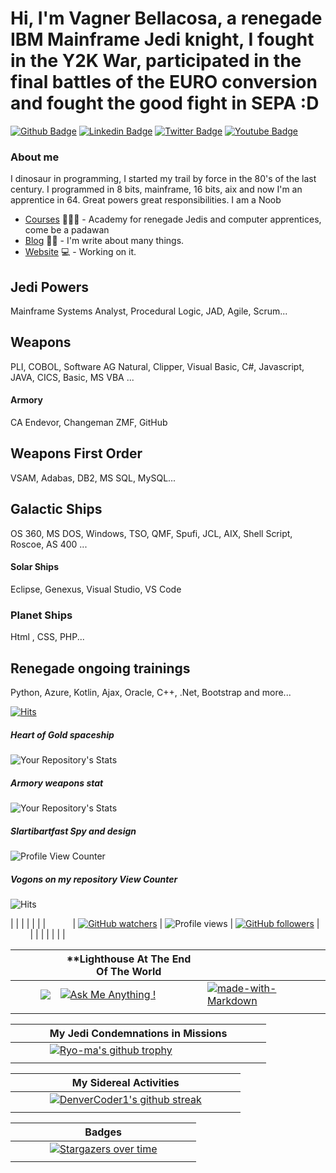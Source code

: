 # Hi, I'm Vagner Bellacosa, a renegade IBM Mainframe Jedi knight, I fought in the Y2K War, participated in the final battles of the EURO conversion and fought the good fight in SEPA :D

[![Github Badge](https://img.shields.io/badge/-Github-000?style=flat-square&logo=Github&logoColor=white&link=https://github.com/VagnerBellacosa)](https://github.com/VagnerBellacosa)
[![Linkedin Badge](https://img.shields.io/badge/-LinkedIn-blue?style=flat-square&logo=Linkedin&logoColor=white&link=https://www.linkedin.com/in/vagnerbellacosa/)](https://www.linkedin.com/in/vagnerbellacosa/)
[![Twitter Badge](https://img.shields.io/badge/-Twitter-1ca0f1?style=flat-square&labelColor=1ca0f1&logo=twitter&logoColor=white&link=https://twitter.com/BellacosaVagner)](https://twitter.com/BellacosaVagner)
[![Youtube Badge](https://img.shields.io/badge/-YouTube-ff0000?style=flat-square&labelColor=ff0000&logo=youtube&logoColor=white&link=https://www.youtube.com/user/vagnerbellacosa)](https://www.youtube.com/user/vagnerbellacosa)


### About me
I dinosaur in programming, I started my trail by force in the 80's of the last century. I programmed in 8 bits, mainframe, 16 bits, aix and now I'm an apprentice in 64.
Great powers great responsibilities. I am a Noob

- [Courses](https://digitalinnovation.one/sign-up?ref=R5J3ZLTIFS) 👨🏼‍🏫 - Academy for renegade Jedis and computer apprentices, come be a padawan
- [Blog](https://andarilhovisitaportugal.blogspot.com/) ✍🏼 - I'm write about many things.
- [Website](https://eljefemidnightlunch.blogspot.com/) 💻 - Working on it.

## Jedi Powers
Mainframe Systems Analyst, Procedural Logic, JAD, Agile, Scrum... 

## Weapons 
PLI, COBOL, Software AG Natural, Clipper, Visual Basic, C#, Javascript, JAVA, CICS, Basic, MS VBA ...
#### Armory 
CA Endevor, Changeman ZMF, GitHub

## Weapons First Order
VSAM, Adabas, DB2, MS SQL, MySQL...

## Galactic Ships
OS 360, MS DOS, Windows, TSO, QMF, Spufi, JCL, AIX, Shell Script, Roscoe, AS 400 ...

#### Solar Ships
Eclipse, Genexus, Visual Studio, VS Code

### Planet Ships
Html , CSS, PHP... 

## Renegade ongoing trainings
Python, Azure, Kotlin, Ajax, Oracle, C++, .Net, Bootstrap and more...

[![Hits](https://hits.seeyoufarm.com/api/count/incr/badge.svg?url=https%3A%2F%2Fgithub.com%2FVagnerBellacosa&count_bg=%2379C83D&title_bg=%23555555&icon=skyliner.svg&icon_color=%23E7E7E7&title=hits&edge_flat=false)](https://hits.seeyoufarm.com)

##### Heart of Gold spaceship
![Your Repository's Stats](https://github-readme-stats.vercel.app/api?username=VagnerBellacosa&show_icons=true)
 
##### Armory weapons stat
![Your Repository's Stats](https://github-readme-stats.vercel.app/api/top-langs/?username=VagnerBellacosa&theme=blue-green)
  
##### Slartibartfast Spy and design
![Profile View Counter](https://komarev.com/ghpvc/?username=VagnerBellacosa)

##### Vogons on my repository View Counter 
![Hits](https://hitcounter.pythonanywhere.com/count/tag.svg?url=https://github.com/VagnerBellacosa/DIO_Bootcamps)

| | | | | |
| &nbsp; &nbsp; &nbsp; &nbsp; &nbsp; |  [![GitHub watchers](https://img.shields.io/github/watchers/Naereen/StrapDown.js.svg?style=social&label=Watch&maxAge=2592000)](https://GitHub.com/VagnerBellacosa/StrapDown.js/watchers/)  |    ![Profile views](https://gpvc.arturio.dev/VagnerBellacosa)   |  [![GitHub followers](https://img.shields.io/github/followers/VagnerBellacosa.svg?style=social&label=Follow&maxAge=2592000)](https://github.com/VagnerBellacosa?tab=followers)   | &nbsp; &nbsp; &nbsp; &nbsp; &nbsp; | 
| | | | | |

| | | **Lighthouse At The End Of The World | | |
| --- | --- | --- | --- | --- |
| &nbsp; &nbsp; &nbsp; &nbsp; &nbsp; | <a href="mailto:vagnerbellacosa@gmail.com?"><img src="https://img.shields.io/badge/gmail-%23DD0031.svg?&style=for-the-badge&logo=gmail&logoColor=white"/></a> |   [![Ask Me Anything !](https://img.shields.io/badge/Ask%20me-anything-1abc9c.svg)](https://GitHub.com/VagnerBellacosa/ama)   |    [![made-with-Markdown](https://img.shields.io/badge/Made%20with-Markdown-1f425f.svg)](http://commonmark.org)    | &nbsp; &nbsp; &nbsp; &nbsp; &nbsp; |
| | | | | |

| | **My Jedi Condemnations in Missions** | | 
| ---| --- | --- |
| &nbsp; &nbsp; &nbsp; &nbsp; &nbsp; | [![Ryo-ma's github trophy](https://github-profile-trophy.vercel.app/?username=VagnerBellacosa&row=1)](https://github.com/ryo-ma/github-profile-trophy) | &nbsp; &nbsp; &nbsp; &nbsp; &nbsp; |
| | | |

| | **My Sidereal Activities**    | |
 | --- | --- | --- |
| &nbsp; &nbsp; &nbsp; &nbsp; &nbsp; | [![DenverCoder1's github streak](https://github-readme-streak-stats.herokuapp.com/?user=VagnerBellacosa&theme=blue-green)](https://github.com/DenverCoder1/github-readme-streak-stats) | &nbsp; &nbsp; &nbsp; &nbsp; &nbsp; |
| | | |

| | **Badges** | |
| --- | --- | --- |
| &nbsp; &nbsp; &nbsp; &nbsp; &nbsp; | [![Stargazers over time](https://starchart.cc/VagnerBellacosa/badges.svg)](https://starchart.cc/VagnerBellacosa/badges) | &nbsp; &nbsp; &nbsp; &nbsp; &nbsp; |
| | | |
